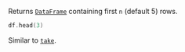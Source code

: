 [//]: # (title: head)

<!---IMPORT org.jetbrains.kotlinx.dataframe.samples.api.Analyze-->

Returns [`DataFrame`](DataFrame.md) containing first `n` (default 5) rows.

<!---FUN head-->

```kotlin
df.head(3)
```

<!---END-->

Similar to [`take`](sliceRows.md#take).
